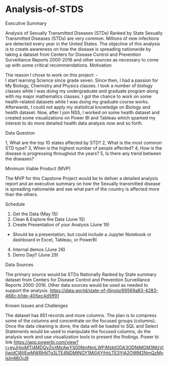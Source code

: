 # Analysis-of-STDS

Executive Summary

Analysis of Sexually Transmitted Diseases (STDs) Ranked by State
Sexually Transmitted Diseases (STDs) are very common. Millions of new infections are detected every year in the United States. The objective of this analysis is to create awareness on how the disease is spreading nationwide by taking a dataset from Centers for Disease Control and Prevention Surveillance Reports 2000-2016 and other sources as necessary to come up with some critical recommendations. 
Motivation

The reason I chose to work on this project: -  
I start learning Science since grade seven. Since then, I had a passion for My Biology, Chemistry and Physics classes. I took a number of biology classes while I was doing my undergraduate and graduate program along with my major mathematics classes. I got the chance to work on some health-related datasets while I was doing my graduate course works. Afterwards, I could not apply my statistical knowledge on Biology and health dataset. Now, after I join NSS, I worked on some health dataset and created some visualizations on Power BI and Tableau which sparked my interest to do more detailed health data analysis now and so forth. 

Data Question

1, What are the top 10 states affected by STD?
2, What is the most common STD type?
3, When is the highest number of people affected?
4, How is the disease is progressing throughout the years?
5, Is there any trend between the diseases?

Minimum Viable Product (MVP)

The MVP for this Capstone Project would be to deliver a detailed analysis report and an executive summary on how the Sexually transmitted disease is spreading nationwide and see what part of the country is affected more than the others.
  
Schedule 

1.	Get the Data (May 15)
2.	Clean & Explore the Data (June 15)
3.	Create Presentation of your Analysis (June 19)
-	Should be a presentation, but could include a Jupyter Notebook or dashboard in Excel, Tableau, or PowerBI
4.	Internal demos (June 26)
5.	Demo Day!! (June 29)

Data Sources

The primary source would be STDs Nationally Ranked by State summary dataset from Centers for Disease Control and Prevention Surveillance Reports 2000-2016. Other data sources would be used as needed to support the analysis.
https://data.world/state-of-illinois/69569a83-4283-468c-b1de-405ec4d5ff91

Known Issues and Challenges

The dataset has 851 records and more columns. The plan is to compress some of the columns and concentrate on the focused groups (columns). Once the data cleaning is done, the data will be loaded to SQL and Select Statements would be used to manipulate the focused columns, do the analysis work and use visualization tools to present the findings.
Power bi link
https://app.powerbi.com/view?r=eyJrIjoiMTI4MDQyZjctMzAwYS00NmNmLWFjMzktODA3ODNiMGM3MzVjIiwidCI6IjEwMWRhNTg3LTE4NDMtNGY1Mi04YjhhLTE3YjA2OWM2NmQzMyIsImMiOjJ9